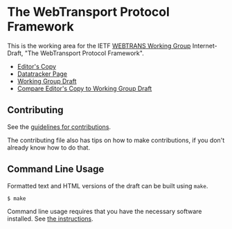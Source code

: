 <!-- regenerate: on (set to off if you edit this file) -->

# The WebTransport Protocol Framework

This is the working area for the IETF [WEBTRANS Working Group](https://datatracker.ietf.org/group/webtrans/documents/) Internet-Draft, "The WebTransport Protocol Framework".

* [Editor's Copy](https://ietf-wg-webtrans.github.io/draft-ietf-webtrans-overview/#go.draft-ietf-webtrans-overview.html)
* [Datatracker Page](https://datatracker.ietf.org/doc/draft-ietf-webtrans-overview)
* [Working Group Draft](https://datatracker.ietf.org/doc/html/draft-ietf-webtrans-overview)
* [Compare Editor's Copy to Working Group Draft](https://ietf-wg-webtrans.github.io/draft-ietf-webtrans-overview/#go.draft-ietf-webtrans-overview.diff)


## Contributing

See the
[guidelines for contributions](https://github.com/ietf-wg-webtrans/draft-ietf-webtrans-overview/blob/main/CONTRIBUTING.md).

The contributing file also has tips on how to make contributions, if you
don't already know how to do that.

## Command Line Usage

Formatted text and HTML versions of the draft can be built using `make`.

```sh
$ make
```

Command line usage requires that you have the necessary software installed.  See
[the instructions](https://github.com/martinthomson/i-d-template/blob/main/doc/SETUP.md).


